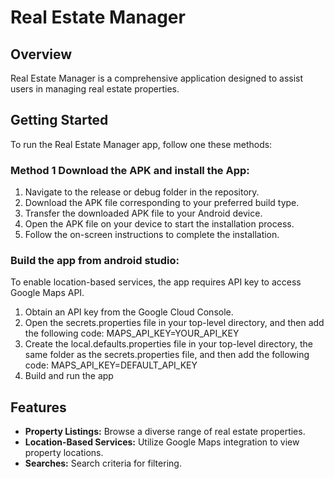 # Real Estate Manager

## Overview
Real Estate Manager is a comprehensive application designed to assist users in managing real estate properties.

## Getting Started
To run the Real Estate Manager app, follow one these methods:

### Method 1 Download the APK and install the App:
1. Navigate to the release or debug folder in the repository.
2. Download the APK file corresponding to your preferred build type. 
3. Transfer the downloaded APK file to your Android device. 
4. Open the APK file on your device to start the installation process. 
5. Follow the on-screen instructions to complete the installation.

### Build the app from android studio:
To enable location-based services, the app requires API key to access Google Maps API.

1. Obtain an API key from the Google Cloud Console.
2. Open the secrets.properties file in your top-level directory, and then add the following code: MAPS_API_KEY=YOUR_API_KEY
3. Create the local.defaults.properties file in your top-level directory, the same folder as the secrets.properties file, and then add the 
   following code:
   MAPS_API_KEY=DEFAULT_API_KEY
4. Build and run the app


## Features
- **Property Listings:** Browse a diverse range of real estate properties.
- **Location-Based Services:** Utilize Google Maps integration to view property locations.
- **Searches:** Search criteria for filtering.
